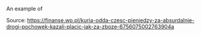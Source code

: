 An example of

Source: https://finanse.wp.pl/kuria-odda-czesc-pieniedzy-za-absurdalnie-drogi-pochowek-kazali-placic-jak-za-zboze-6756075002763904a
